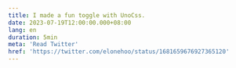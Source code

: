 ```yaml
---
title: I made a fun toggle with UnoCss.
date: 2023-07-19T12:00:00.000+08:00
lang: en
duration: 5min
meta: 'Read Twitter'
href: 'https://twitter.com/elonehoo/status/1681659676927365120'
---
```


<Title />
